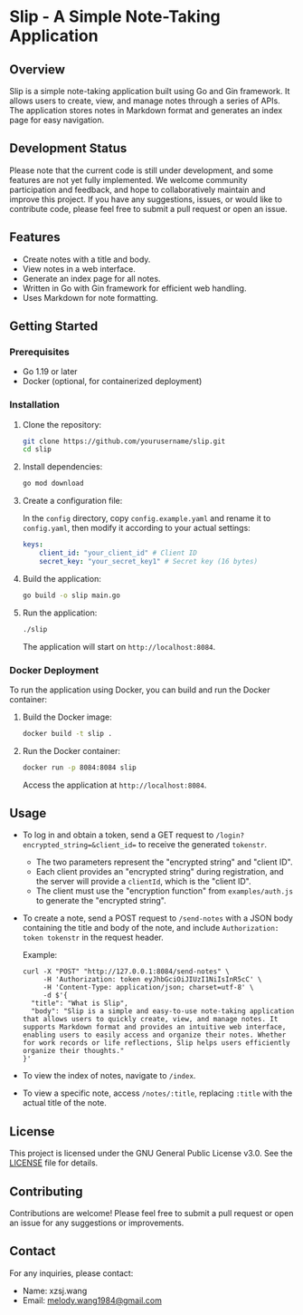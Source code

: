 # Slip - A Simple Note-Taking Application

## Overview

Slip is a simple note-taking application built using Go and Gin framework. It allows users to create, view, and manage notes through a series of APIs. The application stores notes in Markdown format and generates an index page for easy navigation.

## Development Status

Please note that the current code is still under development, and some features are not yet fully implemented. We welcome community participation and feedback, and hope to collaboratively maintain and improve this project. If you have any suggestions, issues, or would like to contribute code, please feel free to submit a pull request or open an issue.


## Features

- Create notes with a title and body.
- View notes in a web interface.
- Generate an index page for all notes.
- Written in Go with Gin framework for efficient web handling.
- Uses Markdown for note formatting.

## Getting Started

### Prerequisites

- Go 1.19 or later
- Docker (optional, for containerized deployment)

### Installation

1. Clone the repository:

   ```bash
   git clone https://github.com/yourusername/slip.git
   cd slip
   ```

2. Install dependencies:

   ```bash
   go mod download
   ```

3. Create a configuration file:

   In the `config` directory, copy `config.example.yaml` and rename it to `config.yaml`, then modify it according to your actual settings:

   ```yaml
   keys:
       client_id: "your_client_id" # Client ID
       secret_key: "your_secret_key1" # Secret key (16 bytes)
   ```

4. Build the application:

   ```bash
   go build -o slip main.go
   ```

5. Run the application:

   ```bash
   ./slip
   ```

   The application will start on `http://localhost:8084`.

### Docker Deployment

To run the application using Docker, you can build and run the Docker container:

1. Build the Docker image:

   ```bash
   docker build -t slip .
   ```

2. Run the Docker container:

   ```bash
   docker run -p 8084:8084 slip
   ```

   Access the application at `http://localhost:8084`.

## Usage

- To log in and obtain a token, send a GET request to `/login?encrypted_string=&client_id=` to receive the generated `tokenstr`.
  - The two parameters represent the "encrypted string" and "client ID".
  - Each client provides an "encrypted string" during registration, and the server will provide a `clientId`, which is the "client ID".
  - The client must use the "encryption function" from `examples/auth.js` to generate the "encrypted string".
- To create a note, send a POST request to `/send-notes` with a JSON body containing the title and body of the note, and include `Authorization: token tokenstr` in the request header.

  Example:

  ```curl
  curl -X "POST" "http://127.0.0.1:8084/send-notes" \
       -H 'Authorization: token eyJhbGciOiJIUzI1NiIsInR5cC' \
       -H 'Content-Type: application/json; charset=utf-8' \
       -d $'{
    "title": "What is Slip",
    "body": "Slip is a simple and easy-to-use note-taking application that allows users to quickly create, view, and manage notes. It supports Markdown format and provides an intuitive web interface, enabling users to easily access and organize their notes. Whether for work records or life reflections, Slip helps users efficiently organize their thoughts."
  }'
  ```

- To view the index of notes, navigate to `/index`.
- To view a specific note, access `/notes/:title`, replacing `:title` with the actual title of the note.

## License

This project is licensed under the GNU General Public License v3.0. See the [LICENSE](LICENSE) file for details.

## Contributing

Contributions are welcome! Please feel free to submit a pull request or open an issue for any suggestions or improvements.

## Contact

For any inquiries, please contact:

- Name: xzsj.wang
- Email: melody.wang1984@gmail.com
